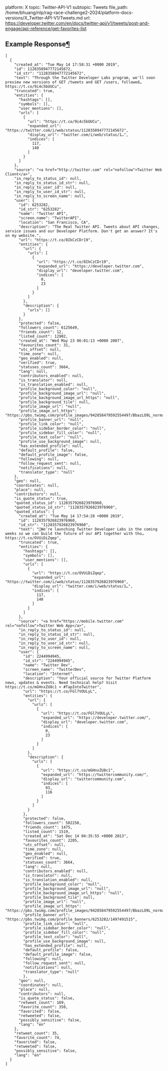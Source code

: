 platform: X
topic: Twitter-API-V1
subtopic: Tweets
file_path: /home/bhuang/nlp/rag-race-challenge2-2024/platform-docs-versions/X_Twitter-API-V1/Tweets.md
url: https://developer.twitter.com/en/docs/twitter-api/v1/tweets/post-and-engage/api-reference/get-favorites-list


## Example Response[¶](#example-response "Permalink to this headline")

    [
      {
        "created_at": "Tue May 14 17:58:31 +0000 2019",
        "id": 1128358947772145672,
        "id_str": "1128358947772145672",
        "text": "Through the Twitter Developer Labs program, we'll soon preview new versions of GET /tweets and GET /users, followed… https://t.co/9i4c5bUUCu",
        "truncated": true,
        "entities": {
          "hashtags": [],
          "symbols": [],
          "user_mentions": [],
          "urls": [
            {
              "url": "https://t.co/9i4c5bUUCu",
              "expanded_url": "https://twitter.com/i/web/status/1128358947772145672",
              "display_url": "twitter.com/i/web/status/1…",
              "indices": [
                117,
                140
              ]
            }
          ]
        },
        "source": "<a href="http://twitter.com" rel="nofollow">Twitter Web Client</a>",
        "in_reply_to_status_id": null,
        "in_reply_to_status_id_str": null,
        "in_reply_to_user_id": null,
        "in_reply_to_user_id_str": null,
        "in_reply_to_screen_name": null,
        "user": {
          "id": 6253282,
          "id_str": "6253282",
          "name": "Twitter API",
          "screen_name": "TwitterAPI",
          "location": "San Francisco, CA",
          "description": "The Real Twitter API. Tweets about API changes, service issues and our Developer Platform. Don't get an answer? It's on my website.",
          "url": "https://t.co/8IkCzCDr19",
          "entities": {
            "url": {
              "urls": [
                {
                  "url": "https://t.co/8IkCzCDr19",
                  "expanded_url": "https://developer.twitter.com",
                  "display_url": "developer.twitter.com",
                  "indices": [
                    0,
                    23
                  ]
                }
              ]
            },
            "description": {
              "urls": []
            }
          },
          "protected": false,
          "followers_count": 6125649,
          "friends_count": 12,
          "listed_count": 12902,
          "created_at": "Wed May 23 06:01:13 +0000 2007",
          "favourites_count": 31,
          "utc_offset": null,
          "time_zone": null,
          "geo_enabled": null,
          "verified": true,
          "statuses_count": 3664,
          "lang": null,
          "contributors_enabled": null,
          "is_translator": null,
          "is_translation_enabled": null,
          "profile_background_color": "null",
          "profile_background_image_url": "null",
          "profile_background_image_url_https": "null",
          "profile_background_tile": null,
          "profile_image_url": "null",
          "profile_image_url_https": "https://pbs.twimg.com/profile_images/942858479592554497/BbazLO9L_normal.jpg",
          "profile_banner_url": "null",
          "profile_link_color": "null",
          "profile_sidebar_border_color": "null",
          "profile_sidebar_fill_color": "null",
          "profile_text_color": "null",
          "profile_use_background_image": null,
          "has_extended_profile": null,
          "default_profile": false,
          "default_profile_image": false,
          "following": null,
          "follow_request_sent": null,
          "notifications": null,
          "translator_type": "null"
        },
        "geo": null,
        "coordinates": null,
        "place": null,
        "contributors": null,
        "is_quote_status": true,
        "quoted_status_id": 1128357926823976960,
        "quoted_status_id_str": "1128357926823976960",
        "quoted_status": {
          "created_at": "Tue May 14 17:54:28 +0000 2019",
          "id": 1128357926823976960,
          "id_str": "1128357926823976960",
          "text": "📣We’re launching Twitter Developer Labs in the coming weeks so we can build the future of our API together with tho… https://t.co/OVUiDiZqep",
          "truncated": true,
          "entities": {
            "hashtags": [],
            "symbols": [],
            "user_mentions": [],
            "urls": [
              {
                "url": "https://t.co/OVUiDiZqep",
                "expanded_url": "https://twitter.com/i/web/status/1128357926823976960",
                "display_url": "twitter.com/i/web/status/1…",
                "indices": [
                  117,
                  140
                ]
              }
            ]
          },
          "source": "<a href="https://mobile.twitter.com" rel="nofollow">Twitter Web App</a>",
          "in_reply_to_status_id": null,
          "in_reply_to_status_id_str": null,
          "in_reply_to_user_id": null,
          "in_reply_to_user_id_str": null,
          "in_reply_to_screen_name": null,
          "user": {
            "id": 2244994945,
            "id_str": "2244994945",
            "name": "Twitter Dev",
            "screen_name": "TwitterDev",
            "location": "Internet",
            "description": "Your official source for Twitter Platform news, updates & events. Need technical help? Visit https://t.co/mGHnxZU8c1 ⌨️ #TapIntoTwitter",
            "url": "https://t.co/FGl7VOULyL",
            "entities": {
              "url": {
                "urls": [
                  {
                    "url": "https://t.co/FGl7VOULyL",
                    "expanded_url": "https://developer.twitter.com/",
                    "display_url": "developer.twitter.com",
                    "indices": [
                      0,
                      23
                    ]
                  }
                ]
              },
              "description": {
                "urls": [
                  {
                    "url": "https://t.co/mGHnxZU8c1",
                    "expanded_url": "https://twittercommunity.com/",
                    "display_url": "twittercommunity.com",
                    "indices": [
                      93,
                      116
                    ]
                  }
                ]
              }
            },
            "protected": false,
            "followers_count": 502258,
            "friends_count": 1475,
            "listed_count": 1519,
            "created_at": "Sat Dec 14 04:35:55 +0000 2013",
            "favourites_count": 2205,
            "utc_offset": null,
            "time_zone": null,
            "geo_enabled": null,
            "verified": true,
            "statuses_count": 3664,
            "lang": null,
            "contributors_enabled": null,
            "is_translator": null,
            "is_translation_enabled": null,
            "profile_background_color": "null",
            "profile_background_image_url": "null",
            "profile_background_image_url_https": "null",
            "profile_background_tile": null,
            "profile_image_url": "null",
            "profile_image_url_https": "https://pbs.twimg.com/profile_images/942858479592554497/BbazLO9L_normal.jpg",
            "profile_banner_url": "https://pbs.twimg.com/profile_banners/6253282/1497491515",
            "profile_link_color": "null",
            "profile_sidebar_border_color": "null",
            "profile_sidebar_fill_color": "null",
            "profile_text_color": "null",
            "profile_use_background_image": null,
            "has_extended_profile": null,
            "default_profile": false,
            "default_profile_image": false,
            "following": null,
            "follow_request_sent": null,
            "notifications": null,
            "translator_type": "null"
            },
          "geo": null,
          "coordinates": null,
          "place": null,
          "contributors": null,
          "is_quote_status": false,
          "retweet_count": 169,
          "favorite_count": 350,
          "favorited": false,
          "retweeted": false,
          "possibly_sensitive": false,
          "lang": "en"
        },
        "retweet_count": 35,
        "favorite_count": 74,
        "favorited": false,
        "retweeted": false,
        "possibly_sensitive": false,
        "lang": "en"
      }
    ]